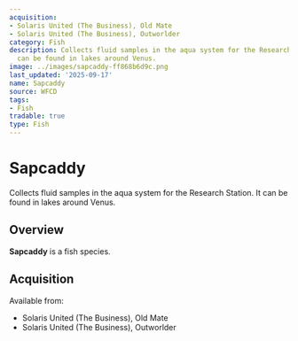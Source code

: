 ```yaml
---
acquisition:
- Solaris United (The Business), Old Mate
- Solaris United (The Business), Outworlder
category: Fish
description: Collects fluid samples in the aqua system for the Research Station. It
  can be found in lakes around Venus.
image: ../images/sapcaddy-ff868b6d9c.png
last_updated: '2025-09-17'
name: Sapcaddy
source: WFCD
tags:
- Fish
tradable: true
type: Fish
---
```


# Sapcaddy

Collects fluid samples in the aqua system for the Research Station. It can be found in lakes around Venus.

## Overview

**Sapcaddy** is a fish species.

## Acquisition

Available from:
- Solaris United (The Business), Old Mate
- Solaris United (The Business), Outworlder

